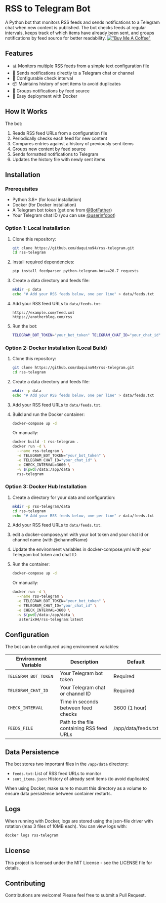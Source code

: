 # RSS to Telegram Bot

A Python bot that monitors RSS feeds and sends notifications to a Telegram chat when new content is published. The bot checks feeds at regular intervals, keeps track of which items have already been sent, and groups notifications by feed source for better readability.
[!["Buy Me A Coffee"](https://www.buymeacoffee.com/assets/img/custom_images/orange_img.png)](https://buymeacoffee.com/balsamic9239)


## Features

- 📊 Monitors multiple RSS feeds from a simple text configuration file
- 📱 Sends notifications directly to a Telegram chat or channel
- 🔄 Configurable check interval
- 📦 Maintains history of sent items to avoid duplicates
- 📝 Groups notifications by feed source
- 🐳 Easy deployment with Docker

## How It Works

The bot:
1. Reads RSS feed URLs from a configuration file
2. Periodically checks each feed for new content
3. Compares entries against a history of previously sent items
4. Groups new content by feed source
5. Sends formatted notifications to Telegram
6. Updates the history file with newly sent items

## Installation

### Prerequisites

- Python 3.8+ (for local installation)
- Docker (for Docker installation)
- A Telegram bot token (get one from [@BotFather](https://t.me/BotFather))
- Your Telegram chat ID (you can use [@userinfobot](https://t.me/userinfobot))

### Option 1: Local Installation

1. Clone this repository:
   ```bash
   git clone https://github.com/daquino94/rss-telegram.git
   cd rss-telegram
   ```

2. Install required dependencies:
   ```bash
   pip install feedparser python-telegram-bot==20.7 requests
   ```

3. Create a data directory and feeds file:
   ```bash
   mkdir -p data
   echo "# Add your RSS feeds below, one per line" > data/feeds.txt
   ```

4. Add your RSS feed URLs to `data/feeds.txt`:
   ```
   https://example.com/feed.xml
   https://anotherblog.com/rss
   ```

5. Run the bot:
   ```bash
   TELEGRAM_BOT_TOKEN="your_bot_token" TELEGRAM_CHAT_ID="your_chat_id" python rss_telegram.py
   ```

### Option 2: Docker Installation (Local Build)

1. Clone this repository:
   ```bash
   git clone https://github.com/daquino94/rss-telegram.git
   cd rss-telegram
   ```

2. Create a data directory and feeds file:
   ```bash
   mkdir -p data
   echo "# Add your RSS feeds below, one per line" > data/feeds.txt
   ```

3. Add your RSS feed URLs to `data/feeds.txt`.

4. Build and run the Docker container:
   ```bash
   docker-compose up -d
   ```

   Or manually:
   ```bash
   docker build -t rss-telegram .
   docker run -d \
     --name rss-telegram \
     -e TELEGRAM_BOT_TOKEN="your_bot_token" \
     -e TELEGRAM_CHAT_ID="your_chat_id" \
     -e CHECK_INTERVAL=3600 \
     -v $(pwd)/data:/app/data \
     rss-telegram
   ```

### Option 3: Docker Hub Installation

1. Create a directory for your data and configuration:
   ```bash
   mkdir -p rss-telegram/data
   cd rss-telegram
   echo "# Add your RSS feeds below, one per line" > data/feeds.txt
   ```

2. Add your RSS feed URLs to `data/feeds.txt`.

3. edit a docker-compose.yml with your bot token and your chat id or channel name (with @channelName)

4. Update the environment variables in docker-compose.yml with your Telegram bot token and chat ID.

5. Run the container:
   ```bash
   docker-compose up -d
   ```

   Or manually:
   ```bash
   docker run -d \
     --name rss-telegram \
     -e TELEGRAM_BOT_TOKEN="your_bot_token" \
     -e TELEGRAM_CHAT_ID="your_chat_id" \
     -e CHECK_INTERVAL=3600 \
     -v $(pwd)/data:/app/data \
      asterix94/rss-telegram:latest
   ```

## Configuration

The bot can be configured using environment variables:

| Environment Variable | Description | Default |
|---------------------|-------------|---------|
| `TELEGRAM_BOT_TOKEN` | Your Telegram bot token | Required |
| `TELEGRAM_CHAT_ID` | Your Telegram chat or channel ID | Required |
| `CHECK_INTERVAL` | Time in seconds between feed checks | 3600 (1 hour) |
| `FEEDS_FILE` | Path to the file containing RSS feed URLs | /app/data/feeds.txt |

## Data Persistence

The bot stores two important files in the `/app/data` directory:

- `feeds.txt`: List of RSS feed URLs to monitor
- `sent_items.json`: History of already sent items (to avoid duplicates)

When using Docker, make sure to mount this directory as a volume to ensure data persistence between container restarts.

## Logs

When running with Docker, logs are stored using the json-file driver with rotation (max 3 files of 10MB each). You can view logs with:

```bash
docker logs rss-telegram
```

## License

This project is licensed under the MIT License - see the LICENSE file for details.

## Contributing

Contributions are welcome! Please feel free to submit a Pull Request.
